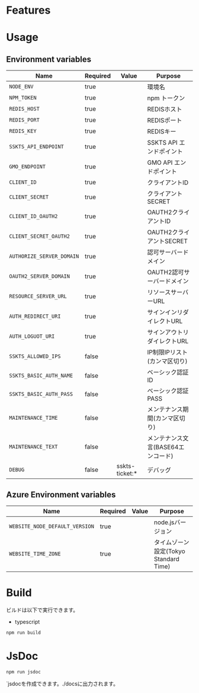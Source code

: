 # Features


# Usage

## Environment variables

| Name                                | Required | Value            | Purpose                                 |
|-------------------------------------|----------|------------------|-----------------------------------------|
| `NODE_ENV`                          | true     |                  | 環境名                                  |
| `NPM_TOKEN`                         | true     |                  | npm トークン                            |
| `REDIS_HOST`                        | true     |                  | REDISホスト                             |
| `REDIS_PORT`                        | true     |                  | REDISポート                             |
| `REDIS_KEY`                         | true     |                  | REDISキー                               |
| `SSKTS_API_ENDPOINT`                | true     |                  | SSKTS API エンドポイント                 |
| `GMO_ENDPOINT`                      | true     |                  | GMO API エンドポイント                   |
| `CLIENT_ID`                         | true     |                  | クライアントID                           |
| `CLIENT_SECRET`                     | true     |                  | クライアントSECRET                       |
| `CLIENT_ID_OAUTH2`                  | true     |                  | OAUTH2クライアントID                     |
| `CLIENT_SECRET_OAUTH2`              | true     |                  | OAUTH2クライアントSECRET                 |
| `AUTHORIZE_SERVER_DOMAIN`           | true     |                  | 認可サーバードメイン                      |
| `OAUTH2_SERVER_DOMAIN`              | true     |                  | OAUTH2認可サーバードメイン                |
| `RESOURCE_SERVER_URL`               | true     |                  | リソースサーバーURL                      |
| `AUTH_REDIRECT_URI`                 | true     |                  | サインインリダイレクトURL                 |
| `AUTH_LOGUOT_URI`                   | true     |                  | サインアウトリダイレクトURL               |
| `SSKTS_ALLOWED_IPS`                 | false    |                  | IP制限IPリスト(カンマ区切り)              |
| `SSKTS_BASIC_AUTH_NAME`             | false    |                  | ベーシック認証ID                         |
| `SSKTS_BASIC_AUTH_PASS`             | false    |                  | ベーシック認証PASS                       |
| `MAINTENANCE_TIME`                  | false    |                  | メンテナンス期間(カンマ区切り)                      |
| `MAINTENANCE_TEXT`                  | false    |                  | メンテナンス文言(BASE64エンコード)                       |
| `DEBUG`                             | false    | sskts-ticket:*   | デバッグ                                |

## Azure Environment variables

| Name                                | Required | Value            | Purpose                                 |
|-------------------------------------|----------|------------------|-----------------------------------------|
| `WEBSITE_NODE_DEFAULT_VERSION`      | true     |                  | node.jsバージョン                        |
| `WEBSITE_TIME_ZONE`                 | true     |                  | タイムゾーン設定(Tokyo Standard Time)     |


# Build

ビルドは以下で実行できます。
- typescript
```shell
npm run build
```

# JsDoc

```shell
npm run jsdoc
```

`jsdocを作成できます。./docsに出力されます。
